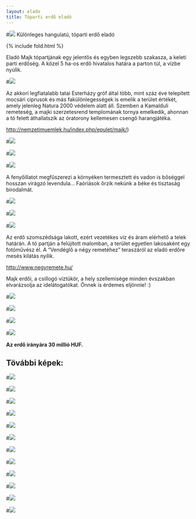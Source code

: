 ```yaml
---
layout: elado
title: Tóparti erdő eladó
---
```


#![](http://i.imgur.com/EBvtfTD.jpg) Különleges hangulatú, tóparti erdő eladó

{% include fold.html %}

Eladó Majk tópartjának egy jelentős és egyben legszebb szakasza, a keleti parti erdőség.
A közel 5 ha-os erdő hivatalos határa a parton túl, a vízbe nyúlik.

#![](http://i.imgur.com/Wk32RbG.jpg)

Az akkori legfiatalabb tatai Esterházy gróf által több, mint száz éve telepített mocsári ciprusok és más fakülönlegességek is emelik a terület értékét, amely jelenleg Natura 2000 védelem alatt áll. 
Szemben a Kamalduli remeteség, a majki szerzetesrend templomának tornya emelkedik, ahonnan a tó felett áthallatszik az óratorony kellemesen csengő harangjátéka. 

http://nemzetimuemlek.hu/index.php/epulet/majk/)

#![](http://i.imgur.com/4fz8u0j.jpg)

#![](http://i.imgur.com/goYnCIB.jpg)

#![](http://i.imgur.com/554tECv.jpg)

A fenyőillatot megfűszerezi a környéken termesztett és vadon is bőséggel hosszan virágzó levendula…
Faóriások őrzik nekünk a béke és tisztaság birodalmát.

#![](http://i.imgur.com/ZyDVeNX.jpg)

#![](http://i.imgur.com/7eS7zsy.jpg)

#![](http://i.imgur.com/mDkLNNi.jpg)

Az erdő szomszédsága lakott, ezért vezetékes víz és áram elérhető a telek határán. A tó partján a felújított malomban, a terület egyetlen lakosaként egy fotóművész él.
A “Vendéglő a négy remetéhez” teraszáról az eladó erdőre mesés kilátás nyílik.

http://www.negyremete.hu/

Majk erdői, a csillogó víztükör, a hely szellemisége minden évszakban elvarázsolja az idelátogatókat.
Önnek is érdemes eljönnie! :)

#![](http://i.imgur.com/Wk32RbG.jpg)

#![](http://i.imgur.com/mqr8usR.jpg)

#![](http://i.imgur.com/jiGDSxk.jpg)

#![](http://i.imgur.com/ywscK1I.jpg)

**Az erdő irányára 30 millió HUF.**

## Tövábbi képek:

#![](http://i.imgur.com/EZKk87o.jpg)

#![](http://i.imgur.com/XBwaC2b.jpg)

#![](http://i.imgur.com/qXWe1x5.jpg)

#![](http://i.imgur.com/Sa7zgPj.jpg)

#![](http://i.imgur.com/FqWK4xb.jpg)

#![](http://i.imgur.com/bflz2oi.jpg)

#![](http://i.imgur.com/LuNsb2d.jpg)

#![](http://i.imgur.com/Hq1SpGP.jpg)

#![](http://i.imgur.com/giOZ74j.jpg)

#![](http://i.imgur.com/kNWmTVb.jpg)

#![](http://i.imgur.com/KuVabvE.jpg)

#![](http://i.imgur.com/V11JY3c.jpg)
